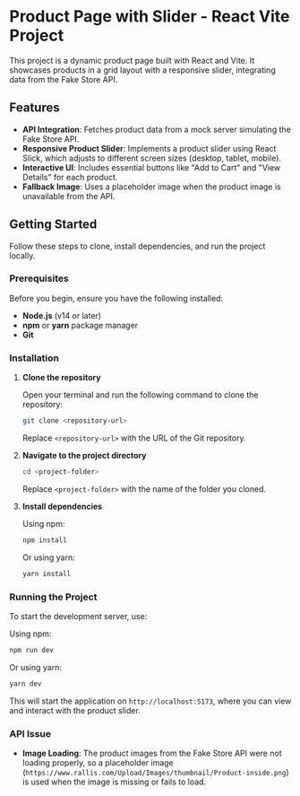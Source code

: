 # Product Page with Slider - React Vite Project

This project is a dynamic product page built with React and Vite. It showcases products in a grid layout with a responsive slider, integrating data from the Fake Store API.

## Features

- **API Integration**: Fetches product data from a mock server simulating the Fake Store API.
- **Responsive Product Slider**: Implements a product slider using React Slick, which adjusts to different screen sizes (desktop, tablet, mobile).
- **Interactive UI**: Includes essential buttons like "Add to Cart" and "View Details" for each product.
- **Fallback Image**: Uses a placeholder image when the product image is unavailable from the API.

## Getting Started

Follow these steps to clone, install dependencies, and run the project locally.

### Prerequisites

Before you begin, ensure you have the following installed:

- **Node.js** (v14 or later)
- **npm** or **yarn** package manager
- **Git**

### Installation

1. **Clone the repository**

   Open your terminal and run the following command to clone the repository:

   ```bash
   git clone <repository-url>
   ```

   Replace `<repository-url>` with the URL of the Git repository.

2. **Navigate to the project directory**

   ```bash
   cd <project-folder>
   ```

   Replace `<project-folder>` with the name of the folder you cloned.

3. **Install dependencies**

   Using npm:

   ```bash
   npm install
   ```

   Or using yarn:

   ```bash
   yarn install
   ```

### Running the Project

To start the development server, use:

Using npm:

```bash
npm run dev
```

Or using yarn:

```bash
yarn dev
```

This will start the application on `http://localhost:5173`, where you can view and interact with the product slider.

### API Issue

- **Image Loading**: The product images from the Fake Store API were not loading properly, so a placeholder image (`https://www.rallis.com/Upload/Images/thumbnail/Product-inside.png`) is used when the image is missing or fails to load.
